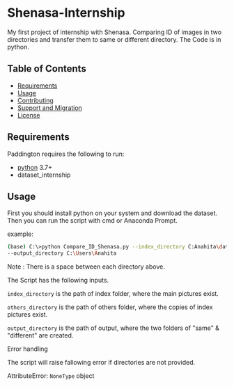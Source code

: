 # Shenasa-Internship
My first project of internship with Shenasa.
Comparing ID of images in two directories and transfer them to same or different directory. The Code is in python.


Table of Contents
-----------------

  * [Requirements](#requirements)
  * [Usage](#usage)
  * [Contributing](#contributing)
  * [Support and Migration](#support-and-migration)
  * [License](#license)

Requirements
------------

Paddington requires the following to run:

  * [python][python] 3.7+
  * dataset_internship


[python]: https://www.python.org/downloads/

Usage
-----

First you should install python on your system and download the dataset.
Then you can run the script with cmd or Anaconda Prompt.

example:
```sh
(base) C:\>python Compare_ID_Shenasa.py --index_directory C:Anahita\dataset\index --others_directory C:Anahita\dataset\others
--output_directory C:\Users\Anahita

```
Note : There is a space between each directory above.

The Script has the following inputs.

`index_directory` is the path of index folder, where the main pictures exist. 

`others_directory` is the path of others folder, where the copies of index pictures exist. 

`output_directory` is the path of output, where the two folders of "same" & "different" are created. 

Error handling

The script will raise fallowing error if directories are not provided.

AttributeError: `NoneType` object
